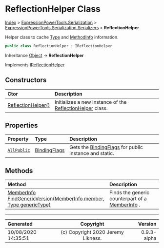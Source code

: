 ﻿# ReflectionHelper Class

[Index](../index.md) > [ExpressionPowerTools.Serialization](ExpressionPowerTools.Serialization.a.md) > [ExpressionPowerTools.Serialization.Serializers](ExpressionPowerTools.Serialization.Serializers.n.md) > **ReflectionHelper**

Helper class to cache [Type](https://docs.microsoft.com/dotnet/api/system.type) and [MethodInfo](https://docs.microsoft.com/dotnet/api/system.reflection.methodinfo) information.

```csharp
public class ReflectionHelper : IReflectionHelper
```

Inheritance [Object](https://docs.microsoft.com/dotnet/api/system.object) → **ReflectionHelper**

Implements  [IReflectionHelper](ExpressionPowerTools.Serialization.Signatures.IReflectionHelper.i.md) 

## Constructors

| Ctor | Description |
| :-- | :-- |
| [ReflectionHelper()](ExpressionPowerTools.Serialization.Serializers.ReflectionHelper.ctor.md#reflectionhelper) | Initializes a new instance of the [ReflectionHelper](ExpressionPowerTools.Serialization.Serializers.ReflectionHelper.cs.md) class. |
## Properties

| Property | Type | Description |
| :-- | :-- | :-- |
| [`AllPublic`](ExpressionPowerTools.Serialization.Serializers.ReflectionHelper.AllPublic.prop.md) | [BindingFlags](https://docs.microsoft.com/dotnet/api/system.reflection.bindingflags) | Gets the [BindingFlags](https://docs.microsoft.com/dotnet/api/system.reflection.bindingflags) for public instance and static. |

## Methods

| Method | Description |
| :-- | :-- |
| [MemberInfo FindGenericVersion(MemberInfo member, Type genericType)](ExpressionPowerTools.Serialization.Serializers.ReflectionHelper.FindGenericVersion.m.md) | Finds the generic counterpart of a [MemberInfo](https://docs.microsoft.com/dotnet/api/system.reflection.memberinfo) . |

---

| Generated | Copyright | Version |
| :-- | :-: | --: |
| 10/08/2020 14:35:51 | (c) Copyright 2020 Jeremy Likness. | 0.9.3-alpha |
